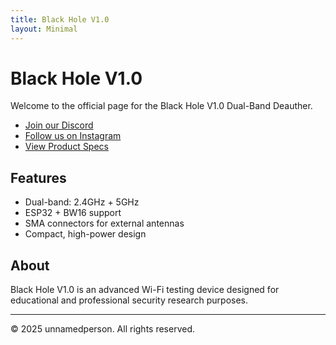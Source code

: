 ```yaml
---
title: Black Hole V1.0
layout: Minimal
---
```

# Black Hole V1.0

Welcome to the official page for the Black Hole V1.0 Dual-Band Deauther.

- [Join our Discord](https://discord.gg/PdpuDvVD)
- [Follow us on Instagram](https://instagram.com/unnamedperson488?igsh=MWk0azNtemVvazlsMg%3D%#D&utm_source=qr)
- [View Product Specs](#features)

## Features

- Dual-band: 2.4GHz + 5GHz
- ESP32 + BW16 support
- SMA connectors for external antennas
- Compact, high-power design

## About

Black Hole V1.0 is an advanced Wi-Fi testing device designed for educational and professional security research purposes.

---

© 2025 unnamedperson. All rights reserved.
